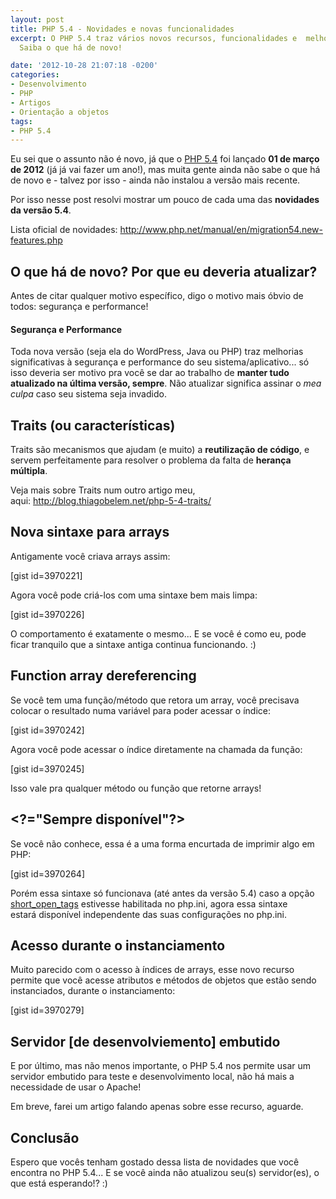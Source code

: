 ```yaml
---
layout: post
title: PHP 5.4 - Novidades e novas funcionalidades
excerpt: O PHP 5.4 traz vários novos recursos, funcionalidades e  melhorias de sintaxe.
  Saiba o que há de novo!

date: '2012-10-28 21:07:18 -0200'
categories:
- Desenvolvimento
- PHP
- Artigos
- Orientação a objetos
tags:
- PHP 5.4
---
```

<p>Eu sei que o assunto não é novo, já que o <a href="http://php.net/releases/5_4_0.php" target="_blank">PHP 5.4</a> foi lançado <strong>01 de março de 2012</strong> (já já vai fazer um ano!), mas muita gente ainda não sabe o que há de novo e - talvez por isso - ainda não instalou a versão mais recente.</p>
<p>Por isso nesse post resolvi mostrar um pouco de cada uma das <strong>novidades da versão 5.4</strong>.</p>
<p>Lista oficial de novidades: <a href="http://www.php.net/manual/en/migration54.new-features.php">http://www.php.net/manual/en/migration54.new-features.php</a></p>
<h2>O que há de novo? Por que eu deveria atualizar?</h2>
<p>Antes de citar qualquer motivo específico, digo o motivo mais óbvio de todos: segurança e performance!</p>
<h4>Segurança e Performance</h4>
<p>Toda nova versão (seja ela do WordPress, Java ou PHP) traz melhorias significativas à segurança e performance do seu sistema/aplicativo... só isso deveria ser motivo pra você se dar ao trabalho de <strong>manter tudo atualizado na última versão, sempre</strong>. Não atualizar significa assinar o <em>mea culpa</em> caso seu sistema seja invadido.</p>
<h2>Traits (ou características)</h2>
<p>Traits são mecanismos que ajudam (e muito) a <strong>reutilização de código</strong>, e servem perfeitamente para resolver o problema da falta de <strong>herança múltipla</strong>.</p>
<p>Veja mais sobre Traits num outro artigo meu, aqui: <a href="http://blog.thiagobelem.net/php-5-4-traits/">http://blog.thiagobelem.net/php-5-4-traits/</a></p>
<h2>Nova sintaxe para arrays</h2>
<p>Antigamente você criava arrays assim:</p>
<p>[gist id=3970221]</p>
<p>Agora você pode criá-los com uma sintaxe bem mais limpa:</p>
<p>[gist id=3970226]</p>
<p>O comportamento é exatamente o mesmo... E se você é como eu, pode ficar tranquilo que a sintaxe antiga continua funcionando. :)</p>
<h2>Function array dereferencing</h2>
<p>Se você tem uma função/método que retora um array, você precisava colocar o resultado numa variável para poder acessar o índice:</p>
<p>[gist id=3970242]</p>
<p>Agora você pode acessar o índice diretamente na chamada da função:</p>
<p>[gist id=3970245]</p>
<p>Isso vale pra qualquer método ou função que retorne arrays!</p>
<h2>&lt;?="Sempre disponível"?&gt;</h2>
<p>Se você não conhece, essa é a uma forma encurtada de imprimir algo em PHP:</p>
<p>[gist id=3970264]</p>
<p>Porém essa sintaxe só funcionava (até antes da versão 5.4) caso a opção <a href="http://www.php.net/manual/en/ini.core.php#ini.short-open-tag" target="_blank">short_open_tags</a> estivesse habilitada no php.ini, agora essa sintaxe estará disponível independente das suas configurações no php.ini.</p>
<h2>Acesso durante o instanciamento</h2>
<p>Muito parecido com o acesso à índices de arrays, esse novo recurso permite que você acesse atributos e métodos de objetos que estão sendo instanciados, durante o instanciamento:</p>
<p>[gist id=3970279]</p>
<h2>Servidor [de desenvolviemento] embutido</h2>
<p>E por último, mas não menos importante, o PHP 5.4 nos permite usar um servidor embutido para teste e desenvolvimento local, não há mais a necessidade de usar o Apache!</p>
<p>Em breve, farei um artigo falando apenas sobre esse recurso, aguarde.</p>
<h2>Conclusão</h2>
<p>Espero que vocês tenham gostado dessa lista de novidades que você encontra no PHP 5.4... E se você ainda não atualizou seu(s) servidor(es), o que está esperando!? :)</p>
